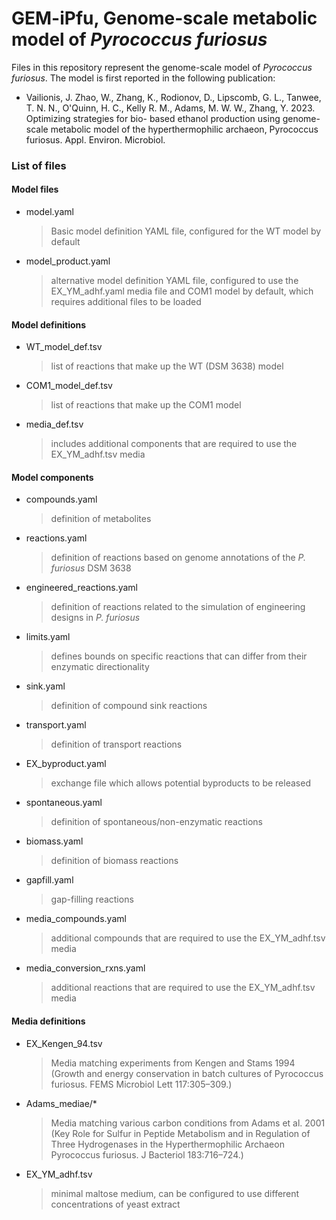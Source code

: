 # GEM-iPfu, Genome-scale metabolic model of *Pyrococcus furiosus*

Files in this repository represent the genome-scale model of *Pyrococcus furiosus*. The model is first reported in the following publication:
* Vailionis, J. Zhao, W., Zhang, K., Rodionov, D., Lipscomb, G. L., Tanwee, T. N. N., O&#39;Quinn,
H. C., Kelly R. M., Adams, M. W. W., Zhang, Y. 2023. Optimizing strategies for bio-
based ethanol production using genome-scale metabolic model of the hyperthermophilic
archaeon, Pyrococcus furiosus. Appl. Environ. Microbiol.


### List of files
#### Model files
* model.yaml
  > Basic model definition YAML file, configured for the WT model by default
* model_product.yaml
  > alternative model definition YAML file, configured to use the EX_YM_adhf.yaml media file and COM1 model by default, which requires additional files to be loaded

#### Model definitions
* WT_model_def.tsv
  > list of reactions that make up the WT (DSM 3638) model
* COM1_model_def.tsv
  > list of reactions that make up the COM1 model
* media_def.tsv
  > includes additional components that are required to use the EX_YM_adhf.tsv media

#### Model components
* compounds.yaml
  > definition of metabolites
* reactions.yaml
  > definition of reactions based on genome annotations of the *P. furiosus* DSM 3638
* engineered_reactions.yaml
  > definition of reactions related to the simulation of engineering designs in *P. furiosus*
* limits.yaml
  > defines bounds on specific reactions that can differ from their enzymatic directionality
* sink.yaml
  > definition of compound sink reactions
* transport.yaml
  > definition of transport reactions
* EX_byproduct.yaml
  > exchange file which allows potential byproducts to be released
* spontaneous.yaml
  > definition of spontaneous/non-enzymatic reactions
* biomass.yaml
  > definition of biomass reactions
* gapfill.yaml
  > gap-filling reactions
* media_compounds.yaml
  > additional compounds that are required to use the EX_YM_adhf.tsv media
* media_conversion_rxns.yaml
  > additional reactions that are required to use the EX_YM_adhf.tsv media

#### Media definitions
* EX_Kengen_94.tsv
  > Media matching experiments from Kengen and Stams 1994 (Growth and energy conservation in batch cultures of Pyrococcus furiosus. FEMS Microbiol Lett 117:305–309.)
* Adams_mediae/*
  > Media matching various carbon conditions from Adams et al. 2001 (Key Role for Sulfur in Peptide Metabolism and in Regulation of Three Hydrogenases in the Hyperthermophilic Archaeon Pyrococcus furiosus. J Bacteriol 183:716–724.)
* EX_YM_adhf.tsv
  > minimal maltose medium, can be configured to use different concentrations of yeast extract
